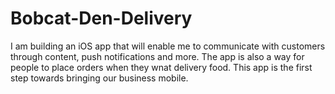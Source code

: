 Bobcat-Den-Delivery
===================
I am building an iOS app that will enable me to communicate with customers through content, push notifications and more.
The app is also a way for people to place orders when they wnat delivery food. 
This app is the first step towards bringing our business mobile.

